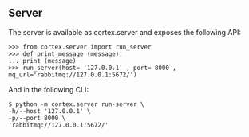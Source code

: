 
## Server

The server is available as cortex.server and exposes the following API:

```pycon
>>> from cortex.server import run_server
>>> def print_message (message):
... print (message)
>>> run_server(host= '127.0.0.1' , port= 8000 , mq_url='rabbitmq://127.0.0.1:5672/')
```

And in the following CLI:
```
$ python -m cortex.server run-server \
-h/--host '127.0.0.1' \
-p/--port 8000 \
'rabbitmq://127.0.0.1:5672/'
```
